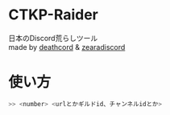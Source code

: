 # CTKP-Raider
日本のDiscord荒らしツール<br>
made by [deathcord](https://github.com/Deathcord) & [zearadiscord](https://github.com/zearadiscord)
# 使い方
```sh
>> <number> <urlとかギルドid、チャンネルidとか>
```
